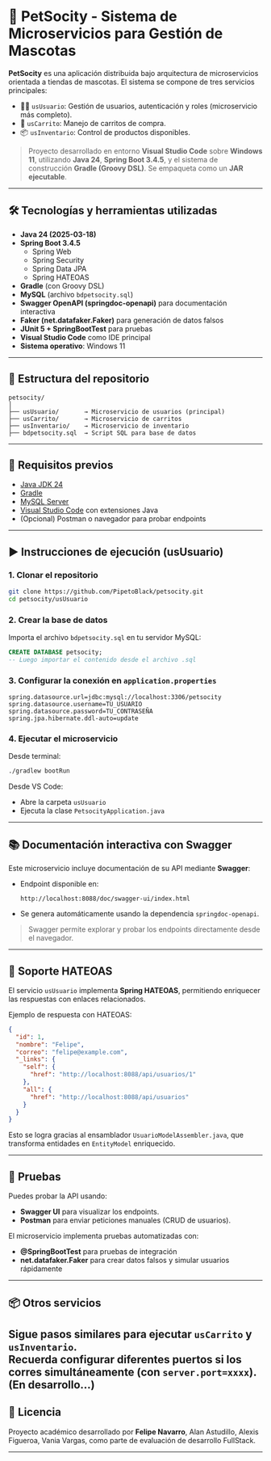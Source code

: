 
# 🐾 PetSocity - Sistema de Microservicios para Gestión de Mascotas

**PetSocity** es una aplicación distribuida bajo arquitectura de microservicios orientada a tiendas de mascotas. El sistema se compone de tres servicios principales:

- 🧑‍💼 `usUsuario`: Gestión de usuarios, autenticación y roles (microservicio más completo).
- 🛒 `usCarrito`: Manejo de carritos de compra.
- 📦 `usInventario`: Control de productos disponibles.

> Proyecto desarrollado en entorno **Visual Studio Code** sobre **Windows 11**, utilizando **Java 24**, **Spring Boot 3.4.5**, y el sistema de construcción **Gradle (Groovy DSL)**. Se empaqueta como un **JAR ejecutable**.

---

## 🛠️ Tecnologías y herramientas utilizadas

- **Java 24 (2025-03-18)**
- **Spring Boot 3.4.5**
  - Spring Web
  - Spring Security
  - Spring Data JPA
  - Spring HATEOAS
- **Gradle** (con Groovy DSL)
- **MySQL** (archivo `bdpetsocity.sql`)
- **Swagger OpenAPI (springdoc-openapi)** para documentación interactiva
- **Faker (net.datafaker.Faker)** para generación de datos falsos
- **JUnit 5 + SpringBootTest** para pruebas
- **Visual Studio Code** como IDE principal
- **Sistema operativo**: Windows 11

---

## 📁 Estructura del repositorio

```plaintext
petsocity/
│
├── usUsuario/       → Microservicio de usuarios (principal)
├── usCarrito/       → Microservicio de carritos
├── usInventario/    → Microservicio de inventario
├── bdpetsocity.sql  → Script SQL para base de datos
```

---

## 📌 Requisitos previos

- [Java JDK 24](https://jdk.java.net/)
- [Gradle](https://gradle.org/install/)
- [MySQL Server](https://dev.mysql.com/downloads/mysql/)
- [Visual Studio Code](https://code.visualstudio.com/) con extensiones Java
- (Opcional) Postman o navegador para probar endpoints

---

## ▶️ Instrucciones de ejecución (usUsuario)

### 1. Clonar el repositorio

```bash
git clone https://github.com/PipetoBlack/petsocity.git
cd petsocity/usUsuario
```

### 2. Crear la base de datos

Importa el archivo `bdpetsocity.sql` en tu servidor MySQL:

```sql
CREATE DATABASE petsocity;
-- Luego importar el contenido desde el archivo .sql
```

### 3. Configurar la conexión en `application.properties`

```properties
spring.datasource.url=jdbc:mysql://localhost:3306/petsocity
spring.datasource.username=TU_USUARIO
spring.datasource.password=TU_CONTRASEÑA
spring.jpa.hibernate.ddl-auto=update
```

### 4. Ejecutar el microservicio

Desde terminal:

```bash
./gradlew bootRun
```

Desde VS Code:
- Abre la carpeta `usUsuario`
- Ejecuta la clase `PetsocityApplication.java`

---

## 📚 Documentación interactiva con Swagger

Este microservicio incluye documentación de su API mediante **Swagger**:

- Endpoint disponible en:
  ```
  http://localhost:8088/doc/swagger-ui/index.html
  ```
- Se genera automáticamente usando la dependencia `springdoc-openapi`.

> Swagger permite explorar y probar los endpoints directamente desde el navegador.

---

## 🔗 Soporte HATEOAS

El servicio `usUsuario` implementa **Spring HATEOAS**, permitiendo enriquecer las respuestas con enlaces relacionados.

Ejemplo de respuesta con HATEOAS:

```json
{
  "id": 1,
  "nombre": "Felipe",
  "correo": "felipe@example.com",
  "_links": {
    "self": {
      "href": "http://localhost:8088/api/usuarios/1"
    },
    "all": {
      "href": "http://localhost:8088/api/usuarios"
    }
  }
}
```

Esto se logra gracias al ensamblador `UsuarioModelAssembler.java`, que transforma entidades en `EntityModel` enriquecido.

---

## 🧪 Pruebas

Puedes probar la API usando:

- **Swagger UI** para visualizar los endpoints.
- **Postman** para enviar peticiones manuales (CRUD de usuarios).

El microservicio implementa pruebas automatizadas con:
- **@SpringBootTest** para pruebas de integración
- **net.datafaker.Faker** para crear datos falsos y simular usuarios rápidamente
---

## 📦 Otros servicios

Sigue pasos similares para ejecutar `usCarrito` y `usInventario`.  
Recuerda configurar diferentes puertos si los corres simultáneamente (con `server.port=xxxx`).
(En desarrollo...)
---

## 📝 Licencia

Proyecto académico desarrollado por **Felipe Navarro**, Alan Astudillo, Alexis Figueroa, Vania Vargas, como parte de evaluación de desarrollo FullStack.

---
